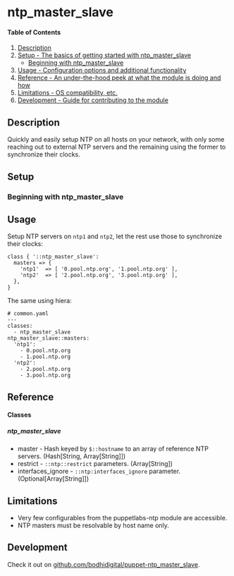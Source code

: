 <!-- README.md -->
# ntp\_master\_slave

#### Table of Contents

1. [Description](#description)
1. [Setup - The basics of getting started with ntp\_master\_slave](#setup)
    * [Beginning with ntp\_master\_slave](#beginning-with-ntp_master_slave)
1. [Usage - Configuration options and additional functionality](#usage)
1. [Reference - An under-the-hood peek at what the module is doing and how](#reference)
1. [Limitations - OS compatibility, etc.](#limitations)
1. [Development - Guide for contributing to the module](#development)

## Description

Quickly and easily setup NTP on all hosts on your network, with only some reaching out to
external NTP servers and the remaining using the former to synchronize their clocks.

## Setup

### Beginning with ntp\_master\_slave

## Usage

Setup NTP servers on `ntp1` and `ntp2`, let the rest use those to synchronize their clocks:
```
class { '::ntp_master_slave':
  masters => {
    'ntp1'  => [ '0.pool.ntp.org', '1.pool.ntp.org' ],
    'ntp2'  => [ '2.pool.ntp.org', '3.pool.ntp.org' ],
  },
}
```

The same using hiera:
```
# common.yaml
---
classes:
  - ntp_master_slave
ntp_master_slave::masters:
  'ntp1':
    - 0.pool.ntp.org
    - 1.pool.ntp.org
  'ntp2':
    - 2.pool.ntp.org
    - 3.pool.ntp.org
```

## Reference

#### Classes

##### ntp\_master\_slave
* master - Hash keyed by `$::hostname` to an array of reference NTP servers. (Hash[String, Array[String]])
* restrict - `::ntp::restrict` parameters. (Array[String])
* interfaces\_ignore - `::ntp:interfaces_ignore` parameter. (Optional[Array[String]])

## Limitations

* Very few configurables from the puppetlabs-ntp module are accessible.
* NTP masters must be resolvable by host name only.

## Development

Check it out on [github.com/bodhidigital/puppet-ntp\_master\_slave](https://github.com/bodhidigital/puppet-ntp_master_slave).

<!-- vim: set ts=2 sw=2 et syn=markdown: -->
